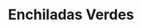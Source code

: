 ---
title: "Enchiladas Verdes"
price: "$15.00"
category: "Mexican-Cuisine"
img: "src/images/menu/Enchiladas-Verdes.jpg"
desc: "Flour tortillas filled with melted cheese and your choice or beef or chicken"
---